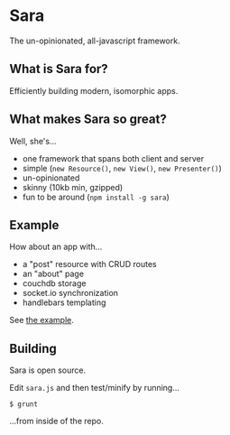 # Sara

The un-opinionated, all-javascript framework.

## What is Sara for?

Efficiently building modern, isomorphic apps.

## What makes Sara so great?

Well, she's...

+ one framework that spans both client and server
+ simple (`new Resource()`, `new View()`, `new Presenter()`)
+ un-opinionated
+ skinny (10kb min, gzipped)
+ fun to be around (`npm install -g sara`)

## Example

How about an app with...

+ a "post" resource with CRUD routes
+ an "about" page
+ couchdb storage
+ socket.io synchronization
+ handlebars templating

See [the example]('/JacksonGariety/Sara/tree/master/example').

## Building

Sara is open source.

Edit `sara.js` and then test/minify by running...

    $ grunt

...from inside of the repo.